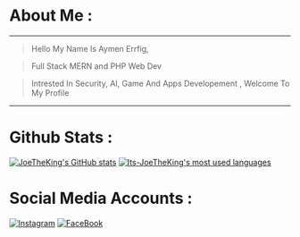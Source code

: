 # About Me :
---------------
> Hello My Name Is Aymen Errfig,

> Full Stack MERN and PHP Web Dev

> Intrested In Security, AI, Game And Apps Developement ,
> Welcome To My Profile
---------------

# Github Stats :

[![JoeTheKing's GitHub stats](https://github-readme-stats.vercel.app/api?username=Its-JoeTheKing&count_private=true&show_icons=true&hide=issues&hide_border=true&theme=algolia)](https://github.com/Its-JoeTheKing?tab=repositories)  [![Its-JoeTheKing's most used languages](https://github-readme-stats.vercel.app/api/top-langs/?username=Its-JoeTheKing&theme=tokyonight)](https://github.com/Its-JoeTheKing?tab=repositories) 

# Social Media Accounts :

[![Instagram](https://img.shields.io/badge/Instagram-%23E4405F.svg?style=for-the-badge&logo=Instagram&logoColor=white)](https://www.instagram.com/joe_san_king/)
[![FaceBook](https://img.shields.io/badge/Facebook-1877F2?style=for-the-badge&logo=facebook&logoColor=white)](facebook.com/Joeboy.Root/)

